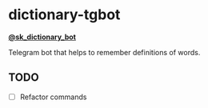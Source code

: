 # dictionary-tgbot

**[@sk_dictionary_bot](https://t.me/sk_dictionary_bot)**

Telegram bot that helps to remember definitions of words.

## TODO

- [ ] Refactor commands
